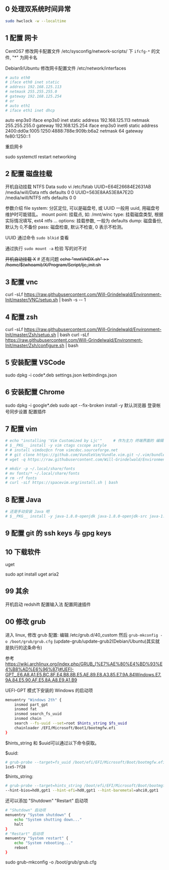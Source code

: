 
## 0 处理双系统时间异常

```sh
sudo hwclock -w --localtime
```

## 1 配置 网卡

CentOS7 修改网卡配置文件 /etc/sysconfig/network-scripts/ 下 `ifcfg-*` 的文件, "*" 为网卡名

Debian9/Ubuntu 修改网卡配置文件 /etc/network/interfaces

```sh
# auto eth0
# iface eth0 inet static
# address 192.168.125.113
# netmask 255.255.255.0
# gateway 192.168.125.254
# or
# auto eth1
# iface eth1 inet dhcp
```

auto enp3s0
iface enp3s0 inet static
address 192.168.125.113
netmask 255.255.255.0
gateway 192.168.125.254
iface enp3s0 inet6 static
address 2400:dd0a:1005:1250:4888:788e:909b:b6a2
netmask 64
gateway fe80:1250::1

重启网卡

sudo systemctl restart networking

## 2 配置 磁盘挂载

开机自动挂载 NTFS Data
sudo vi /etc/fstab
UUID=E64E26684E2631AB /media/will/Data ntfs defaults 0 0
UUID=563E8AA53E8A7E2D /media/will/NTFS ntfs defaults 0 0

参数介绍
file system: 分区定位, 可以是磁盘号, 或 UUID 一般用 uuid, 用磁盘号维护时可能错乱。
mount point: 挂载点, 如: /mnt/winc
type: 挂载磁盘类型, 根据实际情况填写, ext4 ntfs ...
options: 挂载参数, 一般为 defaults
dump: 磁盘备份, 默认为 0,不备份
pass: 磁盘检查, 默认不检查, 0 表示不检测。

UUID 通过命令 `sudo blkid` 查看

通过执行 `sudo mount -a` 检验 写的对不对

~~开机自动挂载 X~~ # 还有问题
~~echo "mntVHDX.sh" >> /home/$(whoami)/X/Program/Script/ljc_init.sh~~

## 3 配置 vnc

curl -sLf https://raw.githubusercontent.com/Will-Grindelwald/Environment-Init/master/VNC/setup.sh | bash -s -- 1

## 4 配置 zsh

curl -sLf https://raw.githubusercontent.com/Will-Grindelwald/Environment-Init/master/Zsh/setup.sh | bash
curl -sLf https://raw.githubusercontent.com/Will-Grindelwald/Environment-Init/master/Zsh/configure.sh | bash

## 5 安装配置 VSCode

sudo dpkg -i code*.deb
settings.json
ketbindings.json

## 6 安装配置 Chrome

sudo dpkg -i google*.deb
sudo apt --fix-broken install -y
默认浏览器
登录帐号同步设置
配置插件

## 7 配置 vim

```sh
# echo "installing 'Vim Customized by Ljc'"     # 作为主力 终端界面的 编辑器, 保证适用简洁高效
# $__PKG__ install -y vim ctags cscope astyle
# # install vimdoc@cn from vimcdoc.sourceforge.net
# # git clone https://github.com/VundleVim/Vundle.vim.git ~/.vim/bundle/Vundle.vim
# wget -q https://raw.githubusercontent.com/Will-Grindelwald/Environment-Init/master/Vim/setup && sh -x setup

# mkdir -p ~/.local/share/fonts
# mv fonts/* ~/.local/share/fonts
# rm -rf fonts
# curl -sLf https://spacevim.org/install.sh | bash
```

## 8 配置 Java

```sh
# 还是手动安装 Java 吧
# $__PKG__ install -y java-1.8.0-openjdk java-1.8.0-openjdk-src java-1.8.0-openjdk-javadoc java-1.8.0-openjdk-devel
```

## 9 配置 git 的 ssh keys 与 gpg keys

## 10 下载软件

uget

sudo apt install uget aria2

## 99 其余

开机启动 redshift
配置输入法
配置网速插件

## 00 修改 grub

进入 linux, 修改 grub 配置: 编辑 /etc/grub.d/40_custom 然后 `grub-mkconfig -o /boot/grub/grub.cfg` (update-grub/update-grub2(Debian/Ubuntu)其实就是执行的这条命令)

参考 https://wiki.archlinux.org/index.php/GRUB_(%E7%AE%80%E4%BD%93%E4%B8%AD%E6%96%87)#UEFI-GPT_.E6.A8.A1.E5.BC.8F.E4.B8.8B.E5.AE.89.E8.A3.85.E7.9A.84Windows.E7.9A.84.E5.90.AF.E5.8A.A8.E9.A1.B9

UEFI-GPT 模式下安装的 Windows 的启动项

```sh
menuentry "Windows 2th" {
    insmod part_gpt
    insmod fat
    insmod search_fs_uuid
    insmod chain
    search --fs-uuid --set=root $hints_string $fs_uuid
    chainloader /EFI/Microsoft/Boot1/bootmgfw.efi
}
```

$hints_string 和 $uuid可以通过以下命令获取。

$uuid:

```sh
# grub-probe --target=fs_uuid /boot/efi/EFI/Microsoft/Boot/bootmgfw.efi
1ce5-7f28
```

$hints_string:

```sh
# grub-probe --target=hints_string /boot/efi/EFI/Microsoft/Boot/bootmgfw.efi
--hint-bios=hd0,gpt1 --hint-efi=hd0,gpt1 --hint-baremetal=ahci0,gpt1
```

还可以添加 "Shutdown" "Restart" 启动项

```sh
# "Shutdown" 启动项
menuentry "System shutdown" {
    echo "System shutting down..."
    halt
}
# "Restart" 启动项
menuentry "System restart" {
    echo "System rebooting..."
    reboot
}
```

sudo grub-mkconfig -o /boot/grub/grub.cfg
